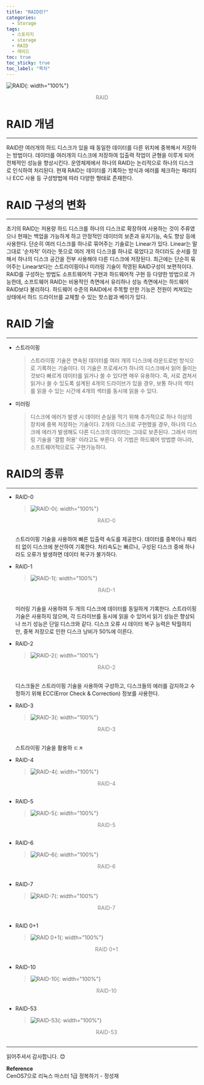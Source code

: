 ```yaml
---
title: "RAID란?"
categories:
  - Storage
tags:
  - 스토리지
  - storage
  - RAID
  - 레이드
toc: true
toc_sticky: true
toc_label: "목차"
---
```


![RAID](/blog/assets/img/posts/20220802/raid.jpg "RAID"){: width="100%"}
<div style="color: gray; text-align: center; margin-bottom: 30px;">RAID</div> 

# RAID 개념
---
RAID란 여러개의 하드 디스크가 있을 때 동일한 데이터를 다른 위치에 중복해서 저장하는 방법이다. 데이터를 여러개의 디스크에 저장하여 입출력 작업이 균형을 이루게 되어 전체적인 성능을 향상시킨다. 운영체제에서 하나의 RAID는 논리적으로 하나의 디스크로 인식하여 처리된다. 현재 RAID는 데이터를 기록하는 방식과 에러를 체크하는 패리티나 ECC 사용 등 구성방법에 따라 다양한 형태로 존재한다.

# RAID 구성의 변화
---
초기의 RAID는 저용량 하드 디스크를 하나의 디스크로 확장하여 사용하는 것이 주류였으나 현재는 백업을 가능하게 하고 안정적인 데이터의 보존과 유지기능, 속도 향상 등에 사용한다. 단순히 여러 디스크를 하나로 묶어주는 기술로는 Linear가 있다. Linear는 말 그대로 '순차적' 이라는 뜻으로 여러 개의 디스크를 하나로 묶었다고 하더라도 순서를 정해서 하나의 디스크 공간을 전부 사용해야 다른 디스크에 저장된다. 최근에는 단순히 묶어주는 Linear보다는 스트라이핑이나 미러링 기술이 적영된 RAID구성이 보편적이다. RAID를 구성하는 방법도 소프트웨어적 구현과 하드웨어적 구현 등 다양한 방법으로 가능한데, 소프트웨어 RAID는 비용적인 측면에서 유리하나 성능 측면에서는 하드웨어 RAID보다 불리하다. 하드웨어 수준의 RAID에서 주목할 만한 기능은 전원이 켜져있는 상태에서 하드 드라이브를 교체할 수 있는 핫스왑과 베이가 있다.

# RAID 기술
---
- 스트라이핑
  >스트라이핑 기술은 연속된 데이터를 여러 개의 디스크에 라운드로빈 방식으로 기록하는 기술이다. 이 기술은 프로세서가 하나의 디스크에서 읽어 들이는 것보다 빠르게 데이터를 읽거나 쓸 수 있다면 매우 유용하다. 즉, 서로 겹쳐서 읽거나 쓸 수 있도록 설계된 4개의 드라이브가 있을 경우, 보통 하나의 섹터를 읽을 수 있는 시간에 4개의 섹터를 동시에 읽을 수 있다.
- 미러링
  >디스크에 에러가 발생 시 데이터 손실을 막기 위해 추가적으로 하나 이상의 장치에 중복 저장하는 기술이다. 2개의 디스크로 구현했을 경우, 하나의 디스크에 에러가 발생해도 다른 디스크의 데이터는 그대로 보존된다. 그래서 미러링 기술을 '결함 허용' 이라고도 부른다. 이 기법은 하드웨어 방법뿐 아니라, 소프트웨어적으로도 구현가능하다.

# RAID의 종류
---
- RAID-0
  >![RAID-0](/blog/assets/img/posts/20220802/raid0.png "RAID-0"){: width="100%"}
  <div style="color: gray; text-align: center; margin-bottom: 30px;">RAID-0</div>  
  스트라이핑 기술을 사용하여 빠른 입출력 속도를 제공한다. 데이터를 중복이나 패리티 없이 디스크에 분산하여 기록한다. 처리속도는 빠르나, 구성된 디스크 중에 하나라도 오류가 발생하면 데이터 복구가 불가하다.

- RAID-1
  >![RAID-1](/blog/assets/img/posts/20220802/raid1.png "RAID-1"){: width="100%"}
  <div style="color: gray; text-align: center; margin-bottom: 30px;">RAID-1</div> 
  미러링 기술을 사용하여 두 개의 디스크에 데이터를 동일하게 기록한다. 스트라이핑 기술은 사용하지 않으며, 각 드라이브를 동시에 읽을 수 있어서 읽기 성능은 향상되나 쓰기 성능은 단일 디스크와 같다.
  디스크 오류 시 데이터 복구 능력은 탁월하지만, 중복 저장으로 인한 디스크 낭비가 50%에 이른다.

- RAID-2
  >![RAID-2](/blog/assets/img/posts/20220802/raid2.png "RAID-2"){: width="100%"}
  <div style="color: gray; text-align: center; margin-bottom: 30px;">RAID-2</div> 
  디스크들은 스트라이핑 기술을 사용하여 구성하고, 디스크들의 에러를 감지하고 수정하기 위해 ECC(Error Check & Correction) 정보를 사용한다.

- RAID-3
  >![RAID-3](/blog/assets/img/posts/20220802/raid3.png "RAID-3"){: width="100%"}
  <div style="color: gray; text-align: center; margin-bottom: 30px;">RAID-3</div> 
  스트라이핑 기술을 활용하
  ㄷㅊ

- RAID-4
  >![RAID-4](/blog/assets/img/posts/20220802/raid4.png "RAID-4"){: width="100%"}
  <div style="color: gray; text-align: center; margin-bottom: 30px;">RAID-4</div>

- RAID-5
  >![RAID-5](/blog/assets/img/posts/20220802/raid5.png "RAID-5"){: width="100%"}
  <div style="color: gray; text-align: center; margin-bottom: 30px;">RAID-5</div> 

- RAID-6
  >![RAID-6](/blog/assets/img/posts/20220802/raid6.png "RAID-6"){: width="100%"}
  <div style="color: gray; text-align: center; margin-bottom: 30px;">RAID-6</div> 

- RAID-7
  >![RAID-7](/blog/assets/img/posts/20220802/raid7.png "RAID-7"){: width="100%"}
  <div style="color: gray; text-align: center; margin-bottom: 30px;">RAID-7</div> 

- RAID 0+1
  >![RAID 0+1](/blog/assets/img/posts/20220802/raid0+1.png "RAID 0+1"){: width="100%"}
  <div style="color: gray; text-align: center; margin-bottom: 30px;">RAID 0+1</div> 

- RAID-10
  >![RAID-10](/blog/assets/img/posts/20220802/raid10.png "RAID-10"){: width="100%"}
  <div style="color: gray; text-align: center; margin-bottom: 30px;">RAID-10</div> 

- RAID-53
  >![RAID-53](/blog/assets/img/posts/20220802/raid53.png "RAID-53"){: width="100%"}
  <div style="color: gray; text-align: center; margin-bottom: 30px;">RAID-53</div>  

---

읽어주셔서 감사합니다. 😊

__Reference__  
CenOS7으로 리눅스 마스터 1급 정복하기 - 정성재  